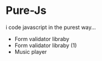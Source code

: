 # Pure-Js
i code javascript in the purest way...

- Form validator libraby
- Form validator libraby (1)
- Music player
